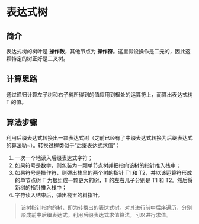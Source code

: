 # 表达式树

## 简介
表达式树的树叶是 **操作数**，其他节点为 **操作符**。这里假设操作是二元的，因此这颗特定的树正好是二叉树。

## 计算思路
通过递归计算左子树和右子树所得到的值应用到根处的运算符上，而算出表达式树 T 的值。

## 算法步骤
利用后缀表达式转换出一颗表达式树（之前已经有了中缀表达式转换为后缀表达式的算法呦~）。转换过程类似于“后缀表达式求值”：

1. 一次一个地读入后缀表达式字符；
2. 如果符号是数字，则包装为一颗单节点树并把指向该树的指针推入栈中；
3. 如果符号是操作符，则弹出栈里的两个树的指针 T1 和 T2，并以该运算符形成的单节点树 T 为根组成一颗更大的树，T 的左右儿子分别是 T1 和 T2。然后将新树的指针推入栈中；
4. 字符读入结束后，弹出栈里的树指针。

> 该树指针指向的树，即为转换出的表达式树。对其进行前中后序遍历，分别形成前中后缀表达式。利用后缀表达式求值算法，可以进行求值。